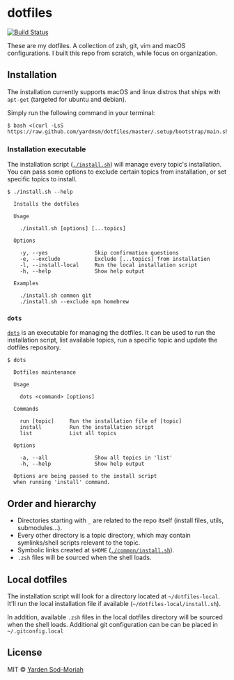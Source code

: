 # dotfiles

[![Build Status](https://travis-ci.org/yardnsm/dotfiles.svg?branch=master)](https://travis-ci.org/yardnsm/dotfiles)

These are my dotfiles. A collection of zsh, git, vim and macOS configurations. I built this repo
from scratch, while focus on organization.

## Installation

The installation currently supports macOS and linux distros that ships with `apt-get` (targeted for
ubuntu and debian).

Simply run the following command in your terminal:

```console
$ bash <(curl -LsS https://raw.github.com/yardnsm/dotfiles/master/.setup/bootstrap/main.sh)
```

### Installation executable

The installation script ([`./install.sh`](install.sh)) will manage every topic's installation. You
can pass some options to exclude certain topics from installation, or set specific topics to
install.

```console
$ ./install.sh --help

  Installs the dotfiles

  Usage

    ./install.sh [options] [...topics]

  Options

    -y, --yes               Skip confirmation questions
    -e, --exclude           Exclude [...topics] from installation
    -l, --install-local     Run the local installation script
    -h, --help              Show help output

  Examples

    ./install.sh common git
    ./install.sh --exclude npm homebrew
```

### `dots`

[`dots`](bin/dots) is an executable for managing the dotfiles. It can be used to run the
installation script, list available topics, run a specific topic and update the dotfiles repository.

```console
$ dots

  Dotfiles maintenance

  Usage

    dots <command> [options]

  Commands

    run [topic]     Run the installation file of [topic]
    install         Run the installation script
    list            List all topics

  Options

    -a, --all               Show all topics in 'list'
    -h, --help              Show help output

  Options are being passed to the install script
  when running 'install' command.
```

## Order and hierarchy

- Directories starting with `_` are related to the repo itself (install files, utils,
  submodules...).
- Every other directory is a topic directory, which may contain symlinks/shell scripts relevant to
  the topic.
- Symbolic links created at `$HOME` ([`./common/install.sh`](./common/install.sh)).
- `.zsh` files will be sourced when the shell loads.

## Local dotfiles

The installation script will look for a directory located at `~/dotfiles-local`. It'll run the local
installation file if available (`~/dotfiles-local/install.sh`).

In addition, available `.zsh` files in the local dotfiles directory will be sourced when the shell
loads. Additional git configuration can be can be placed in `~/.gitconfig.local`

## License

MIT © [Yarden Sod-Moriah](http://yardnsm.net/)
